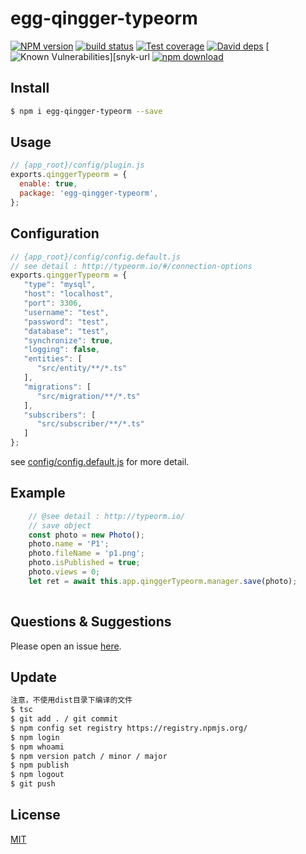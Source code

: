 # egg-qingger-typeorm

[![NPM version][npm-image]][npm-url]
[![build status][travis-image]][travis-url]
[![Test coverage][codecov-image]][codecov-url]
[![David deps][david-image]][david-url]
[![Known Vulnerabilities][snyk-image]][snyk-url
[![npm download][download-image]][download-url]

[npm-image]: https://img.shields.io/npm/v/egg-qingger-typeorm.svg?style=flat-square
[npm-url]: https://npmjs.org/package/egg-qingger-typeorm
[travis-image]: https://img.shields.io/travis/eggjs/egg-qingger-typeorm.svg?style=flat-square
[travis-url]: https://travis-ci.org/eggjs/egg-qingger-typeorm
[codecov-image]: https://img.shields.io/codecov/github/eggjs/egg-qingger-typeorm.svg?style=flat-square
[codecov-url]: https://codecov.io/github/eggjs/egg-qingger-typeorm?branch=master
[david-image]: https://img.shields.io/david/eggjs/egg-qingger-typeorm.svg?style=flat-square
[david-url]: https://david-dm.org/eggjs/egg-qingger-typeorm
[snyk-image]: https://snyk.io/test/npm/egg-qingger-typeorm/badge.svg?style=flat-square
[snyk-url]: https://snyk.io/test/npm/egg-qingger-typeorm
[download-image]: https://img.shields.io/npm/dm/egg-qingger-typeorm.svg?style=flat-square
[download-url]: https://npmjs.org/package/egg-qingger-typeorm

<!--
Description here.
-->

## Install

```bash
$ npm i egg-qingger-typeorm --save
```

## Usage

```js
// {app_root}/config/plugin.js
exports.qinggerTypeorm = {
  enable: true,
  package: 'egg-qingger-typeorm',
};
```

## Configuration

```js
// {app_root}/config/config.default.js
// see detail : http://typeorm.io/#/connection-options
exports.qinggerTypeorm = {
   "type": "mysql",
   "host": "localhost",
   "port": 3306,
   "username": "test",
   "password": "test",
   "database": "test",
   "synchronize": true,
   "logging": false,
   "entities": [
      "src/entity/**/*.ts"
   ],
   "migrations": [
      "src/migration/**/*.ts"
   ],
   "subscribers": [
      "src/subscriber/**/*.ts"
   ]
};
```

see [config/config.default.js](config/config.default.js) for more detail.

## Example

```javascript
    // @see detail : http://typeorm.io/
    // save object
    const photo = new Photo();
    photo.name = 'P1';
    photo.fileName = 'p1.png';
    photo.isPublished = true;
    photo.views = 0;
    let ret = await this.app.qinggerTypeorm.manager.save(photo);
    
```

## Questions & Suggestions

Please open an issue [here](https://github.com/eggjs/egg/issues).


## Update
```bash
注意，不使用dist目录下编译的文件
$ tsc
$ git add . / git commit
$ npm config set registry https://registry.npmjs.org/
$ npm login  
$ npm whoami
$ npm version patch / minor / major
$ npm publish
$ npm logout
$ git push
```

## License

[MIT](LICENSE)
